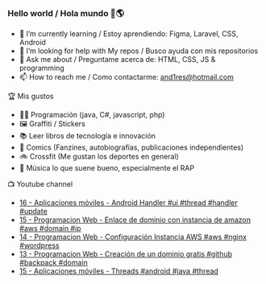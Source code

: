 ### Hello world / Hola mundo 👋🌎

<!--
**xaca/xaca** is a ✨ _special_ ✨ repository because its `README.md` (this file) appears on your GitHub profile.

Here are some ideas to get you started:
-->

- 🌱 I’m currently learning / Estoy aprendiendo: Figma, Laravel, CSS, Android
- 🤔 I’m looking for help with My repos / Busco ayuda con mis repositorios
- 💬 Ask me about / Preguntame acerca de: HTML, CSS, JS & programming 
- 📫 How to reach me / Como contactarme: and1res@hotmail.com

🏆 Mis gustos
- 👨‍💻 Programación (java, C#, javascript, php)
- 🖼️ Graffiti / Stickers
- 📚 Leer libros de tecnología e innovación
- 💢 Comics (Fanzines, autobiografías, publicaciones independientes)
- 🚲 Crossfit (Me gustan los deportes en general)
- 🎤 Música lo que suene bueno, especialmente el RAP
<!--
📝 Frases
- "I only smile in the dark, I only smile when it's complicated" Raybiez
- "De lo que ves créete la mitad de lo que no ves no te creas nada" Kase O
-->
📺 Youtube channel
<!-- BLOG-POST-LIST:START -->
- [16 - Aplicaciones móviles - Android Handler #ui #thread #handler #update](https://www.youtube.com/watch?v=_vN5CDOsHc0)
- [15 - Programacion Web - Enlace de dominio con instancia de amazon #aws #domain #ip](https://www.youtube.com/watch?v=wWfNzoMGxok)
- [14 - Programacion Web - Configuración Instancia AWS #aws #nginx #wordpress](https://www.youtube.com/watch?v=woPPh65ig4Q)
- [13 - Programacion Web - Creación de un dominio gratis #github #backpack #domain](https://www.youtube.com/watch?v=k3gMmLC7O5g)
- [15 - Aplicaciones móviles - Threads #android #java #thread](https://www.youtube.com/watch?v=LBmxNX2l2bg)
<!-- BLOG-POST-LIST:END -->
